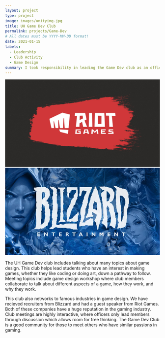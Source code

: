 ```yaml
---
layout: project
type: project
image: images/unityimg.jpg
title: UH Game Dev Club
permalink: projects/Game-Dev
# All dates must be YYYY-MM-DD format!
date: 2021-01-15
labels:
  - Leadership
  - Club Activity
  - Game Design
summary: I took responsibility in leading the Game Dev club as an officer.
---
```

<div class="ui small rounded images">
  <img class="ui medium right floated rounded image" src="../images/riotgameslogo.jpg">
  <img class="ui medium right floated rounded image" src="../images/blizzard.jpg">
</div>

The UH Game Dev club includes talking about many topics about game design. This club helps lead students who have an interest in making games, whether they like coding or doing
art, down a pathway to follow. Meeting topics include game design workshop where club members collaborate to talk about different aspects of a game, how they work, and why they
work.

This club also networks to famous industries in game design. We have recieved recruiters from Blizzard and had a guest speaker from Riot Games. Both of these companies have a huge
reputation in the gaming industry. Club meetings are highly interactive, where officers only lead members through discussion which allows room for free thinking. The Game Dev Club
is a good community for those to meet others who have similar passions in gaming.
